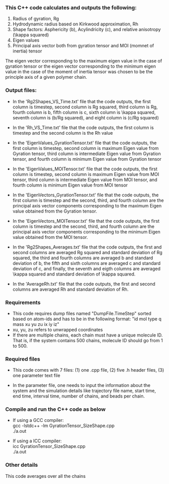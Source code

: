 ### This C++ code calculates and outputs the following:

1) Radius of gyration, Rg
2) Hydrodynamic radius based on Kirkwood approximation, Rh
3) Shape factors: Asphericity (b), Acylindricity (c), and relative anisotropy (\kappa squared)
4) Eigen values
5) Principal axis vector both from gyration tensor and MOI (momnet of inertia) tensor

The eigen vector corresponding to the maximum eigen value in the case of gyration tensor or the eigen vector corresponding to the 
minimum eigen value in the case of the moment of inertia tensor was chosen to be the principle axis of a given polymer chain.

### Output files:

* In the 'Rg2Shapes_VS_Time.txt' file that the code outputs, the first column is timestep, second column is Rg squared, third column is Rg, fourth column is b, fifth column is c, sixth column is \kappa squared, seventh column is (b/Rg squared), and eight column is (c/Rg squared)

* In the 'Rh_VS_Time.txt' file that the code outputs, the first column is timestep and the second column is the Rh value

* In the 'EigenValues_GyrationTensor.txt' file that the code outputs, the first column is timestep, second column is maximum Eigen value from Gyration tensor, third column is intermediate Eigen value from Gyration tensor, and fourth column is minimum Eigen value from Gyration tensor

* In the 'EigenValues_MOITensor.txt' file that the code outputs, the first column is timestep, second column is maximum Eigen value from MOI tensor, third column is intermediate Eigen value from MOI tensor, and fourth column is minimum Eigen value from MOI tensor

* In the 'EigenVectors_GyrationTensor.txt' file that the code outputs, the first column is timestep and the second, third, and fourth column are the principal axis vector components corresponding to the maximum Eigen value obtained from the Gyration tensor.

* In the 'EigenVectors_MOITensor.txt' file that the code outputs, the first column is timestep and the second, third, and fourth column are the principal axis vector components corresponding to the minimum Eigen value obtained from the MOI tensor.

* In the 'Rg2Shapes_Averages.txt' file that the code outputs, the first and second columns are averaged Rg squared and standard deviation of Rg squared, the third and fourth columns are averaged b and standard deviation of b, the fifth and sixth columns are averaged c and standard deviation of c, and finally, the seventh and eigth columns are averaged \kappa squared and standard deviation of \kappa squared.

* In the 'AverageRh.txt' file that the code outputs, the first and second columns are averaged Rh and standard deviation of Rh.


### Requirements

* This code requires dump files named "DumpFile.TimeStep" sorted based on atom-ids and has to be in the following format: "id mol type q mass xu yu zu ix iy iz"  
* xu, yu, zu refers to unwrapped coordinates
* If there are multiple chains, each chain must have a unique molecule ID.  That is, if the system contains 500 chains, molecule ID should go from 1 to 500.  

### Required files

* This code comes with 7 files: (1) one .cpp file, (2) five .h header files, (3) one parameter text file

* In the parameter file, one needs to input the information about the system and the simulation details like trajectory file name, start time, end time, interval time, number of chains, and beads per chain.  

### Compile and run the C++ code as below

* If using a GCC compiler:  
    gcc -lstdc++ -lm  GyrationTensor_SizeShape.cpp   
    ./a.out
    
* If using a ICC compiler:  
    icc GyrationTensor_SizeShape.cpp   
    ./a.out
    
### Other details

This code averages over all the chains



